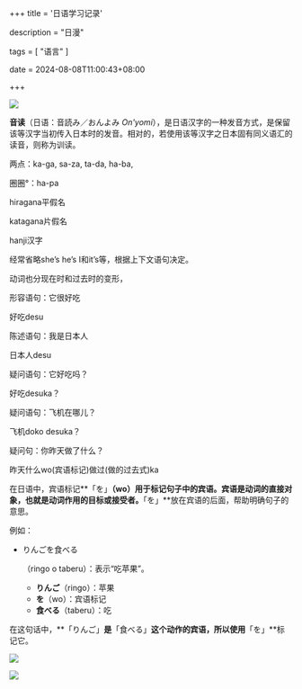 +++
title = '日语学习记录'

description = "日漫"

tags = [ "语言" ]

date = 2024-08-08T11:00:43+08:00

+++

![](https://pub-f40a9f95639d4cee81dcb09d9b4adf70.r2.dev/blog/2024/08/161776c91e13f28fb680232a26e18da1.png)

**音读**（日语：音読み／おんよみ *On'yomi*），是日语汉字的一种发音方式，是保留该等汉字当初传入日本时的发音。相对的，若使用该等汉字之日本固有同义语汇的读音，则称为训读。



两点：ka-ga, sa-za, ta-da, ha-ba,

圈圈°：ha-pa



hiragana平假名

katagana片假名

hanji汉字



经常省略she’s he’s I和it’s等，根据上下文语句决定。



动词也分现在时和过去时的变形，



形容语句：它很好吃

好吃desu

陈述语句：我是日本人

日本人desu

疑问语句：它好吃吗？

好吃desuka？

疑问语句：飞机在哪儿？

飞机doko desuka？

疑问句：你昨天做了什么？

昨天什么wo(宾语标记)做过(做的过去式)ka



在日语中，宾语标记**「を」**（wo）用于标记句子中的宾语。宾语是动词的直接对象，也就是动词作用的目标或接受者。**「を」**放在宾语的后面，帮助明确句子的意思。

例如：

- りんごを食べる

  （ringo o taberu）：表示“吃苹果”。

  - **りんご**（ringo）：苹果
  - **を**（wo）：宾语标记
  - **食べる**（taberu）：吃

在这句话中，**「りんご」**是**「食べる」**这个动作的宾语，所以使用**「を」**标记它。

![](https://pub-f40a9f95639d4cee81dcb09d9b4adf70.r2.dev/blog/2024/08/862ee4466b4bf5b62a1b517640148032.jpg)

![](https://pub-f40a9f95639d4cee81dcb09d9b4adf70.r2.dev/blog/2024/08/e3dfa97dbadcb054d49ed438b066207a.jpg)
